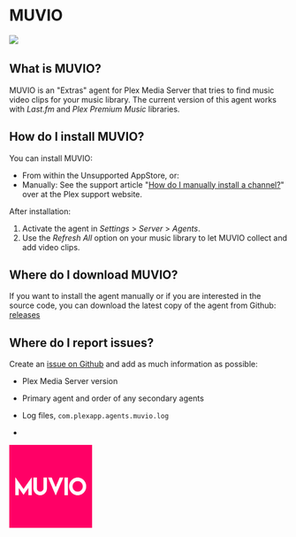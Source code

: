 MUVIO
=====
<img src="https://img.shields.io/github/release/piplongrun/muvio.bundle.png?style=flat-square">

What is MUVIO?
--------------
MUVIO is an "Extras" agent for Plex Media Server that tries to find music video clips for your music library. The current version of this agent works with *Last.fm* and *Plex Premium Music* libraries.

How do I install MUVIO?
-----------------------
You can install MUVIO:

 - From within the Unsupported AppStore, or:
 - Manually: See the support article "[How do I manually install a channel?](https://support.plex.tv/hc/en-us/articles/201187656-How-do-I-manually-install-a-channel-)" over at the Plex support website.

After installation:

1. Activate the agent in *Settings* > *Server* > *Agents*.
2. Use the *Refresh All* option on your music library to let MUVIO collect and add video clips.

Where do I download MUVIO?
--------------------------
If you want to install the agent manually or if you are interested in the source code, you can download the latest copy of the agent from Github: [releases](https://github.com/piplongrun/muvio.bundle/releases)

Where do I report issues?
-------------------------
Create an [issue on Github](https://github.com/piplongrun/muvio.bundle/issues) and add as much information as possible:
 - Plex Media Server version
 - Primary agent and order of any secondary agents
 - Log files, `com.plexapp.agents.muvio.log`

-
<img src="https://raw.githubusercontent.com/piplongrun/muvio.bundle/master/Contents/Resources/icon-default.jpg" width="150">
